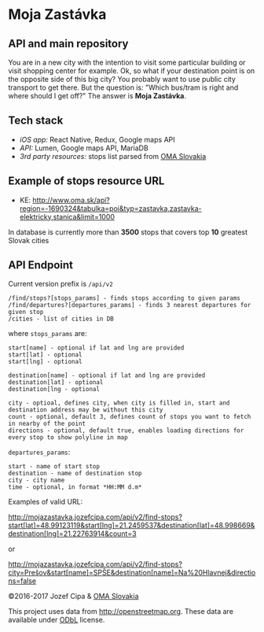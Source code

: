 # Moja Zastávka
## API and main repository
You are in a new city with the intention to visit some particular building or visit shopping center for example.
Ok, so what if your destination point is on the opposite side of this big city?
You probably want to use public city transport to get there.
But the question is: "Which bus/tram is right and where should I get off?"
The answer is **Moja Zastávka**.

## Tech stack
 - *iOS app:* React Native, Redux, Google maps API
 - *API:* Lumen, Google maps API, MariaDB
 - *3rd party resources:* stops list parsed from [OMA Slovakia](http://www.oma.sk)

## Example of stops resource URL
- KE: http://www.oma.sk/api?region=-1690324&tabulka=poi&typ=zastavka,zastavka-elektricky,stanica&limit=1000

In database is currently more than **3500** stops that covers top **10** greatest Slovak cities

## API Endpoint

Current version prefix is `/api/v2`
```
/find/stops?[stops_params] - finds stops according to given params
/find/departures?[departures_params] - finds 3 nearest departures for given stop
/cities - list of cities in DB
```

where `stops_params` are: 
```
start[name] - optional if lat and lng are provided
start[lat] - optional
start[lng] - optional

destination[name] - optional if lat and lng are provided
destination[lat] - optional
destination[lng - optional

city - optioal, defines city, when city is filled in, start and destination address may be without this city
count - optional, default 3, defines count of stops you want to fetch in nearby of the point
directions - optional, default true, enables loading directions for every stop to show polyline in map
```

`departures_params`:
```
start - name of start stop
destination - name of destination stop
city - city name
time - optional, in format *HH:MM d.m*
```

Examples of valid URL: 

http://mojazastavka.jozefcipa.com/api/v2/find-stops?start[lat]=48.99123119&start[lng]=21.2459537&destination[lat]=48.998669&destination[lng]=21.22763914&count=3

or 

http://mojazastavka.jozefcipa.com/api/v2/find-stops?city=Prešov&start[name]=SPŠE&destination[name]=Na%20Hlavnej&directions=false

&copy;2016-2017 Jozef Cipa & [OMA Slovakia](http://www.oma.sk)

This project uses data from http://openstreetmap.org. These data are available under [ODbL](http://opendatacommons.org/licenses/odbl/summary) license.
